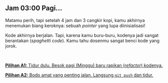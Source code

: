 <h2 align="left">Jam 03:00 Pagi...</h2>

<p>
  Matamu perih, tapi setelah 4 jam dan 3 cangkir kopi, kamu akhirnya menemukan biang keroknya: sebuah <i>pointer</i> yang lupa diinisialisasi!
</p>
<p>
  Kode akhirnya berjalan. Tapi, karena kamu buru-buru, kodenya jadi sangat berantakan (<i>spaghetti code</i>). Kamu tahu dosenmu sangat benci kode yang jorok.
</p>
<br>
<p>
  <a href="./2a_refactor.md">
    <b>Pilihan A1:</b> Tidur dulu. Besok pagi (Minggu) baru rapikan (<i>refactor</i>) kodenya.
  </a>
</p>
<p>
  <a href="./2b_push_berantakan.md">
    <b>Pilihan A2:</b> Bodo amat yang penting jalan. Langsung <code>git push</code> dan tidur.
  </a>
</p>
